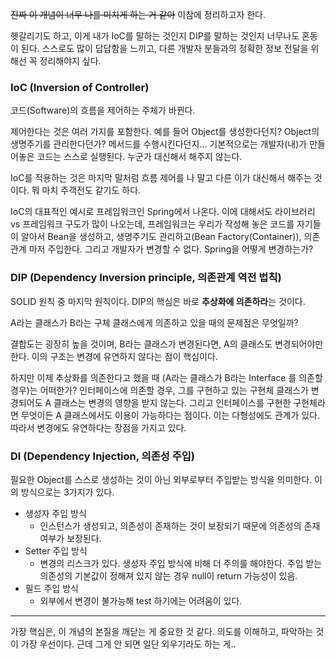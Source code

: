 ~~진짜 이 개념이 너무 나를 미치게 하는 거 같아~~ 이참에 정리하고자 한다.

헷갈리기도 하고, 이게 내가 IoC를 말하는 것인지 DIP를 말하는 것인지 너무나도 혼동이 된다.
스스로도 많이 답답함을 느끼고, 다른 개발자 분들과의 정확한 정보 전달을 위해선 꼭 정리해야지 싶다.

### IoC (Inversion of Controller)

코드(Software)의 흐름을 제어하는 주체가 바뀐다.

제어한다는 것은 여러 가지를 포함한다. 예를 들어 Object를 생성한다던지? 
Object의 생명주기를 관리한다던가? 메서드를 수행시킨다던지... 기본적으로는 
개발자(내)가 만들어놓은 코드는 스스로 실행된다. 누군가 대신해서 해주지 않는다.

IoC를 적용하는 것은 마지막 말처럼 흐름 제어를 나 말고 다른 이가 대신해서 해주는 것이다. 뭐 마치 주객전도 같기도 하다.

IoC의 대표적인 예시로 프레임워크인 Spring에서 나온다. 이에 대해서도 라이브러리 vs 프레임워크 구도가 많이 나오는데,
프레임워크는 우리가 작성해 놓은 코드를 자기들이 알아서 Bean을 생성하고, 생명주기도 관리하고(Bean Factory(Container)), 의존관계 마저 주입한다.
그리고 개발자가 변경할 수 없다. Spring을 어떻게 변경하는가? 

### DIP (Dependency Inversion principle, 의존관계 역전 법칙)

SOLID 원칙 중 마지막 원칙이다. DIP의 핵심은 바로 **추상화에 의존하라**는 것이다.

A라는 클래스가 B라는 구체 클래스에게 의존하고 있을 때의 문제점은 무엇일까?

결합도는 굉장히 높을 것이며, B라는 클래스가 변경된다면, A의 클래스도 변경되어야만 한다.
이의 구조는 변경에 유연하지 않다는 점이 핵심이다.

하지만 이제 추상화를 의존한다고 했을 때 (A라는 클래스가 B라는 Interface 를 의존할 경우)는 어떠한가?
인터페이스에 의존할 경우, 그를 구현하고 있는 구현체 클래스가 변경되어도 A 클래스는 변경의 영향을 받지 않는다. 
그리고 인터페이스를 구현한 구현체라면 무엇이든 A 클래스에서도 이용이 가능하다는 점이다. 
이는 다형성에도 관계가 있다. 따라서 변경에도 유연하다는 장점을 가지고 있다.

### DI (Dependency Injection, 의존성 주입)

필요한 Object를 스스로 생성하는 것이 아닌 외부로부터 주입받는 방식을 의미한다.
이의 방식으로는 3가지가 있다.

- 생성자 주입 방식
  - 인스턴스가 생성되고, 의존성이 존재하는 것이 보장되기 때문에 의존성의 존재 여부가 보장된다.
- Setter 주입 방식
  - 변경의 리스크가 있다. 생성자 주입 방식에 비해 더 주의를 해야한다. 주입 받는 의존성의 기본값이 정해져 있지 않는 경우
  null이 return 가능성이 있음.
- 필드 주입 방식
  - 외부에서 변경이 불가능해 test 하기에는 어려움이 있다.

---

가장 핵심은, 이 개념의 본질을 깨닫는 게 중요한 것 같다. 의도를 이해하고, 파악하는 것이 가장 우선이다.
근데 그게 안 되면 일단 외우기라도 하는 게..